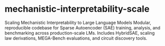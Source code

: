 # mechanistic-interpretability-scale
Scaling Mechanistic Interpretability to Large Language Models Modular, reproducible codebase for Sparse Autoencoder (SAE) training, analysis, and benchmarking across production-scale LMs. Includes HybridSAE, scaling law derivations, MEGA-Bench evaluations, and circuit discovery tools.
